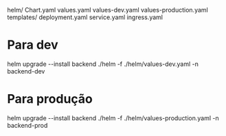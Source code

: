 helm/
  Chart.yaml
  values.yaml
  values-dev.yaml
  values-production.yaml
  templates/
    deployment.yaml
    service.yaml
    ingress.yaml

# Para dev
helm upgrade --install backend ./helm -f ./helm/values-dev.yaml -n backend-dev

# Para produção
helm upgrade --install backend ./helm -f ./helm/values-production.yaml -n backend-prod